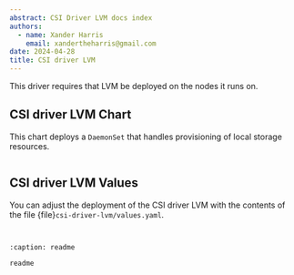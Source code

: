 ```yaml
---
abstract: CSI Driver LVM docs index
authors:
  - name: Xander Harris
    email: xandertheharris@gmail.com
date: 2024-04-28
title: CSI driver LVM
---
```


This driver requires that LVM be deployed on the nodes it runs on.

## CSI driver LVM Chart

This chart deploys a `DaemonSet` that handles provisioning of local storage
resources.

```{autoyaml} csi-driver-lvm/Chart.yaml
```

## CSI driver LVM Values

You can adjust the deployment of the CSI driver LVM with the contents
of the file {file}`csi-driver-lvm/values.yaml`.

```{autoyaml} csi-driver-lvm/values.yaml
```

```{sectionauthor} Xander Harris <xandertheharris@gmail.com>
```

```{toctree}
:caption: readme

readme
```
